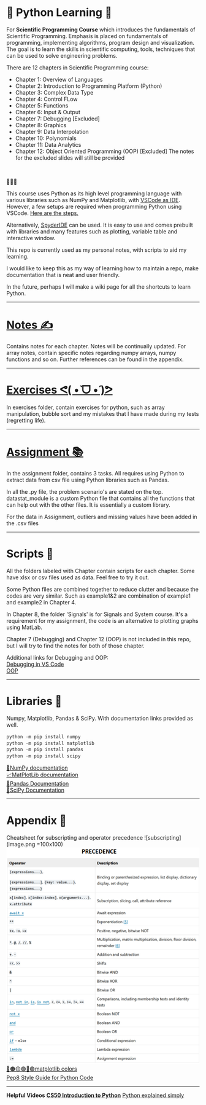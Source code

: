 # 📖 Python Learning 🚀
For **Scientific Programming Course** which introduces the fundamentals of Scientific Programming.
Emphasis is placed on fundamentals of programming, implementing algorithms, 
program design and visualization. The goal is to learn the skills in scientific computing,
tools, techniques that can be used to solve engineering problems.
<br>

There are 12 chapters in Scientific Programming course:
- Chapter 1: Overview of Languages
- Chapter 2: Introduction to Programming Platform (Python)
- Chapter 3: Complex Data Type
- Chapter 4: Control FLow
- Chapter 5: Functions
- Chapter 6: Input & Output
- Chapter 7: Debugging [Excluded]
- Chapter 8: Graphics
- Chapter 9: Data Interpolation
- Chapter 10: Polynomials
- Chapter 11: Data Analytics
- Chapter 12: Object Oriented Programming (OOP) [Excluded]
The notes for the excluded slides will still be provided
<br>

🐍🐍🐍

This course uses Python as its high level programming language with various libraries such as NumPy and Matplotlib, with [VSCode as IDE](https://code.visualstudio.com/download). However, a few setups are required when programming Python using VSCode. [Here are the steps.](https://code.visualstudio.com/docs/languages/python)

Alternatively, [SpyderIDE](https://www.spyder-ide.org/) can be used. It is easy to use and comes prebuilt with libraries and many features such as plotting, variable table and interactive window.


This repo is currently used as my personal notes, with scripts to aid my learning.

I would like to keep this as my way of learning how to maintain a repo, make documentation that is neat and user friendly.

In the future, perhaps I will make a wiki page for all the shortcuts to learn Python.

***
# [**Notes** ✍️](https://github.com/bropenguin847/Python-Learning/tree/main/Notes)
Contains notes for each chapter. Notes will be continually updated.
For array notes, contain specific notes regarding numpy arrays, numpy functions and so on.
Further references can be found in the appendix.
***
# [**Exercises** ᕙ(  •̀ ᗜ •́  )ᕗ](https://github.com/bropenguin847/Python-Learning/tree/main/exercises)
In exercises folder, contain exercises for python, such as array manipulation, bubble sort 
and my mistakes that I have made during my tests (regretting life).
***
# [Assignment 📚](https://github.com/bropenguin847/Python-Learning/tree/main/Assignment)
In the assignment folder, contains 3 tasks. All requires using Python to extract data from csv file using Python libraries such as Pandas.

In all the .py file, the problem scenario's are stated on the top.
datastat_module is a custom Python file that contains all the functions that can help out with the other files. It is essentially a custom library.

For the data in Assignment, outliers and missing values have been added in the .csv files
***
# Scripts 📝
All the folders labeled with Chapter contain scripts for each chapter. Some have xlsx or csv files used as data. Feel free to try it out.

Some Python files are combined together to reduce clutter and because the codes are very similar.
Such as example1&2 are combination of example1 and example2 in Chapter 4.

In Chapter 8, the folder 'Signals' is for Signals and System course. It's a requirement for my assignment, the code is an alternative to plotting graphs using MatLab.

Chapter 7 (Debugging) and Chapter 12 (OOP) is not included in this repo, but I will try to find the notes for both of those chapter.

Additional links for Debugging and OOP:<br>
[Debugging in VS Code](https://www.youtube.com/watch?v=b4p-SBjHh28)<br>
[OOP](https://www.youtube.com/watch?v=JeznW_7DlB0)<br>
***
# Libraries 📖
Numpy, Matplotlib, Pandas & SciPy. With documentation links provided as well.
```python
python -m pip install numpy
python -m pip install matplotlib
python -m pip install pandas
python -m pip install scipy
```
[🎲NumPy documentation](https://numpy.org/doc/stable/user/absolute_beginners.html)<br>
[📈MatPlotLib documentation](https://matplotlib.org/stable/index.html)<br>
[🐼Pandas Documentation](https://pandas.pydata.org/docs/index.html)<br>
[🐍SciPy Documentation](https://docs.scipy.org/doc/scipy/tutorial/index.html#user-guide)<br>
***
# Appendix 📌
Cheatsheet for subscripting and operator precedence
![subscripting](image.png =100x100)
![operator precedence](image-1.png)
[🔴🟠🟡🟢🔵🟣matplotlib colors](https://i.sstatic.net/lFZum.png)<br>
[Pep8 Style Guide for Python Code](https://pep8.org/)<br>
***
**Helpful Videos**
[**CS50 Introduction to Python**](https://www.youtube.com/playlist?list=PLhQjrBD2T3817j24-GogXmWqO5Q5vYy0V)
[Python explained simply](https://www.youtube.com/watch?v=x7X9w_GIm1s)